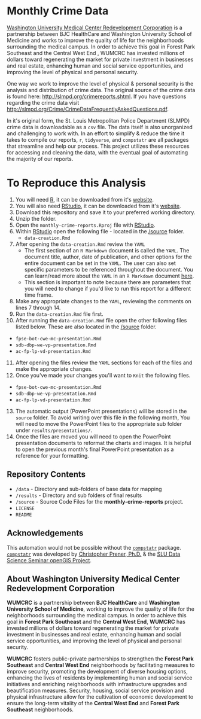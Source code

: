 # Monthly Crime Data

[Washington University Medical Center Redevelopment Corporation](http://wumcrc.com) is a partnership between BJC HealthCare and Washington University School of Medicine and works to improve the quality of life for the neighborhoods surrounding the medical campus. In order to achieve this goal in Forest Park Southeast and the Central West End , WUMCRC has invested millions of dollars toward regenerating the market for private investment in businesses and real estate, enhancing human and social service opportunities, and improving the level of physical and personal security.

One way we work to improve the level of physical & personal security is the analysis and distribution of crime data. The original source of the crime data is found here: <http://slmpd.org/crimereports.shtml>. If you have questions regarding the crime data visit <http://slmpd.org/Crime/CrimeDataFrequentlyAskedQuestions.pdf>.

In it's original form, the St. Louis Metropolitan Police Department (SLMPD) crime data is downloadable as a `csv` file. The data itself is also unorganized and challenging to work with. In an effort to simplify & reduce the time it takes to compile our reports, `r`, `tidyverse`, and `compstatr` are all packages that streamline and help our process. This project utilizes these resources for accessing and cleaning the data, with the eventual goal of automating the majority of our reports.

# To Reproduce this Analysis

1. You will need [R](https://www.r-project.org/), it can be downloaded from it's [website](https://cloud.r-project.org/).
2. You will also need [RStudio](https://rstudio.com/), it can be downloaded from it's [website](https://rstudio.com/products/rstudio/download/).
3. Download this repository and save it to your preferred working directory. 
4. Unzip the folder. 
5. Open the `monthly-crime-reports.Rproj` file with [RStudio](https://rstudio.com/).
6. Within [RStudio](https://rstudio.com/) open the following file - located in the [/source](https://github.com/wumcrc/monthly-crime-reports/tree/master/source) folder.
   * `data-creation.Rmd`
7. After opening the `data-creation.Rmd` review the `YAML`
   * The first section of an `R Markdown` document is called the `YAML`. The document title, author, date of publication, and other options for the entire document can be set in the `YAML`. The user can also set specific parameters to be referenced throughout the document. You can learn/read more about the `YAML` in an `R Markdown` document [here](https://r4ds.had.co.nz/r-markdown.html#yaml-header).
   * This section is important to note because there are parameters that you will need to change if you'd like to run this report for a different time frame. 
8. Make any appropriate changes to the `YAML`, reviewing the comments on lines 7 through 14. 
9. Run the `data-creation.Rmd` file first.
10. After running the `data-creation.Rmd` file open the other following files listed below. These are also located in the [/source](https://github.com/wumcrc/monthly-crime-reports/tree/master/source) folder.
   * `fpse-bot-cwe-mc-presentation.Rmd`
   * `sdb-dbp-we-vp-presentation.Rmd`
   * `ac-fp-lp-vd-presentation.Rmd`
11. After opening the files review the `YAML` sections for each of the files and make the appropriate changes.  
12. Once you've made your changes you'll want to `Knit` the following files. 
   * `fpse-bot-cwe-mc-presentation.Rmd`
   * `sdb-dbp-we-vp-presentation.Rmd`
   * `ac-fp-lp-vd-presentation.Rmd`
13. The automatic output (PowerPoint presentations) will be stored in the `source` folder. To avoid writing over this file in the following month, You will need to move the PowerPoint files to the appropriate sub folder under `results/presentations/`.
14. Once the files are moved you will need to open the PowerPoint presentation documents to reformat the charts and images. It is helpful to open the previous month's final PowerPoint presentation as a reference for your formatting. 

## Repository Contents

*   `/data`    - Directory and sub-folders of base data for mapping
*   `/results` - Directory and sub folders of final results
*   `/source`  - Source Code Files for the __monthly-crime-reports__ project.
*   `LICENSE`
*   `README`

## Acknowledgements

This automation would not be possible without the [`compstatr`](https://slu-opengis.github.io/compstatr/index.html) package.
[`compstatr`](https://slu-opengis.github.io/compstatr/index.html) was developed by [Christopher Prener, Ph.D.](https://chris-prener.github.io/) & the [SLU Data Science Seminar openGIS Project](https://github.com/slu-openGIS).

## About Washington University Medical Center Redevelopment Corporation

**WUMCRC** is a partnership between **BJC HealthCare** and **Washington University School of Medicine**, working to improve the quality of life for the neighborhoods surrounding the medical campus. In order to achieve this goal in **Forest Park Southeast** and the **Central West End**, **WUMCRC** has invested millions of dollars toward regenerating the market for private investment in businesses and real estate, enhancing human and social service opportunities, and improving the level of physical and personal security.

**WUMCRC** fosters public-private partnerships to strengthen the **Forest Park Southeast** and **Central West End** neighborhoods by facilitating measures to improve security, promoting the development of diverse housing options, enhancing the lives of residents by implementing human and social service initiatives and enriching neighborhoods with infrastructure upgrades and beautification measures. Security, housing, social service provision and physical infrastructure allow for the cultivation of economic development to ensure the long-term vitality of the **Central West End** and **Forest Park Southeast** neighborhoods.
